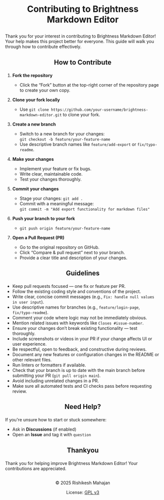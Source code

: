 # <p align="center">Contributing to Brightness Markdown Editor</p>

Thank you for your interest in contributing to Brightness Markdown Editor! Your help makes this project better for everyone. This guide will walk you through how to contribute effectively.

## <p align="center">How to Contribute</p>

1. **Fork the repository**  
   - Click the “Fork” button at the top-right corner of the repository page to create your own copy.

2. **Clone your fork locally**  
   - Use `git clone https://github.com/your-username/brightness-markdown-editor.git` to clone your fork.

3. **Create a new branch**  
   - Switch to a new branch for your changes:  
     `git checkout -b feature/your-feature-name`  
   - Use descriptive branch names like `feature/add-export` or `fix/typo-readme`.

4. **Make your changes**  
   - Implement your feature or fix bugs.  
   - Write clear, maintainable code.  
   - Test your changes thoroughly.

5. **Commit your changes**  
   - Stage your changes: `git add .`  
   - Commit with a meaningful message:  
     `git commit -m "Add export functionality for markdown files"`

6. **Push your branch to your fork**  
   - `git push origin feature/your-feature-name`

7. **Open a Pull Request (PR)**  
   - Go to the original repository on GitHub.  
   - Click “Compare & pull request” next to your branch.  
   - Provide a clear title and description of your changes.

## <p align="center">Guidelines</p>

- Keep pull requests focused — one fix or feature per PR.  
- Follow the existing coding style and conventions of the project.  
- Write clear, concise commit messages (e.g., `Fix: handle null values in user input`).  
- Use descriptive names for branches (e.g., `feature/login-page`, `fix/typo-readme`).  
- Comment your code where logic may not be immediately obvious.  
- Mention related issues with keywords like `Closes #issue-number`.  
- Ensure your changes don’t break existing functionality — test thoroughly.  
- Include screenshots or videos in your PR if your change affects UI or user experience.  
- Be respectful, open to feedback, and constructive during reviews.  
- Document any new features or configuration changes in the README or other relevant files.  
- Run linters or formatters if available.  
- Check that your branch is up to date with the main branch before submitting your PR (`git pull origin main`).  
- Avoid including unrelated changes in a PR.  
- Make sure all automated tests and CI checks pass before requesting review.

## <p align="center">Need Help?</p>

If you're unsure how to start or stuck somewhere:

- Ask in **Discussions** (if enabled)  
- Open an **Issue** and tag it with `question`

## <p align='center'>Thankyou</p>

Thank you for helping improve Brightness Markdown Editor! Your contributions are appreciated. 

##

<p align='center'>&copy; 2025 Rishikesh Mahajan</p>
<p align='center'>License: <a href='LICENSE'>GPL v3</a></p>
